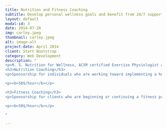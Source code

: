 ```yaml
---
title: Nutrition and Fitness Coaching
subtitle: Develop personal wellness goals and benefit from 24/7 support
layout: default
modal-id: 3
date: 2014-07-28
img: carley.jpeg
thumbnail: carley.jpeg
alt: image-alt
project-date: April 2014
client: Start Bootstrap
category: Web Development
description: "
<p>M. S. Nutrition for Wellness, ACSM certified Exercise Physiologist and 200-hour Certified Yoga Instructor</p>
<h3>Nutrition Coaching</h3>
<p>Sponsorship for individuals who are working toward implementing a healthy and sustainable diet. This is achieved in different ways depending on the client, who will play the central role in determining the goals of sponsorship. Carley’s Kitchen supports a coaching model in which the client relies on their own intuition and experience while benefiting from information provided by the coach, as well as the support of a community. All clients will receive access to a network of individuals on their own paths to healing and wellness. This unique network allows clients to immerse themselves in an environment where their nutrition choices are understood, supported, and reinforced, leading to a much greater likelihood of success in achieving dietary goals.</p>

<p><b>50$/hour</b></p>

<h3>Fitness Coaching</h3>
<p>Sponsorship for clients who are beginning or continuing a fitness program. Clients will benefit from increased accountability and support in developing and adhering to an exercise program that promotes health and wellness. Services include anything from developing a workout schedule to being a running buddy; whatever best-serves the client and helps them stay motivated and be successful maintaining an active lifestyle.</p>

<p><b>50$/hour</b></p>

"

---
```



